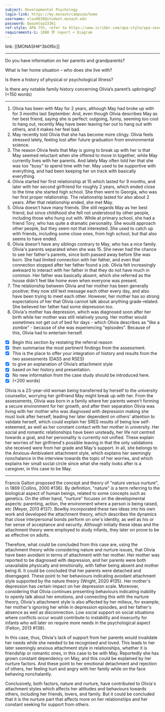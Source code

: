 ```yaml
---
subject: Developmental Psychology
login-link: https://my.monash/campusm/home
username: xluu0030@student.monash.edu
password: Qwazmlop23361
ref-style: APA 7th, refer to https://www.scribbr.com/apa-style/apa-seventh-edition-changes/
requirements-1: 1000 字 report + Diagram
---
```

link: [[MONASH#^3b0f6c]]

---

Do you have information on her parents and grandparents? 

What is her home situation – who does she live with? 

Is there a history of physical or psychological illness? 

Is there any notable family history concerning Olivia’s parent’s upbringing? (<150 words)


---

1. Olivia has been with May for 2 years, although May had broke up with for 3 months last September. And, even though Olivia describes May as her best friend, saying she is perfect: outgoing, funny, seeming too cool to hang out, recently May have been leaving her out to hang out with others, and it makes her feel bad.
2. May recently told Olivia that she has become more clingy. Olivia feels stressed lately, feeling lost after future graduation from environmental science.
3. The reason Olivia feels that May is going to break up with her is that May seemed reluctant when she offered to move in together, while May currently lives with her parents. And lately May often told her that she was too "busy" to spend time with her. May used to be supportive with everything, and had been keeping her on track with basically everything.
4. Olivia started her first relationship at 15 which lasted for 9 months, and later with her second girlfriend for roughly 2 years, which ended close to the time she started high school. She then went to Georgia, who was her first proper relationship. The relationship lasted for also about 2 years. After that relationship ended, she met May.
5. Olivia doesn't have many friends. She still regards May as her best friend, but since childhood she felt not understood by other people, including those who hung out with. While at primary school, she had a friend Tory, who has quite a dramatic personality. She would approach other people, but they seem not that interested. She used to catch up with friends, including some close ones, from high school, but that also seems to have ended.
6. Olivia doesn't have any siblings contrary to May, who has a nice family. Olivia's parents separated when she was 15. She never had the chance to see her father's parents, since both passed away before She was born. She had limited connection with her father, and even that connection stopped after her father found a job. Olivia felt increasingly awkward to interact with her father in that they do not have much in common. Her father was basically absent, which she referred as the house didn't feel like home even when everyone was present.
7. The relationship between Olivia and her mother has been generally positive; they now still text message each other every day, and also have been trying to meet each other. However, her mother has so strong expectations of her that Olivia cannot talk about anything grade-related. She believed her father had some depression too.
8. Olivia's mother has depression, which was diagnosed soon after her birth while her mother was still relatively young. Her mother would sometimes not get out of bed for days - which Olivia describes as "like a zombie" - because of she was experiencing "episodes". Because of this, Olivia had to entertain herself.

          
- [x] Begin this section by restating the referral reason
- [x] then summarise the most pertinent findings from the assessment. 
- [x] This is the place to offer your integration of history and results from the two assessments (DASS and RSES)
- [x] to give an explanation of Olivia’s attachment style 
- [x] based on her history and presentation. 
- [x] No new information from the case study should be introduced here. 
- [x] (<200 words)

Olivia is a 23-year-old woman being transferred by herself to the university counsellor, worrying her girlfriend May might break up with her. From the assessments, Olivia was born in a family where her parents weren't forming a secure environment for her growth, and after their separation Olivia was living with her mother who was diagnosed with depression making she must look after herself, leading her later dependent on others' attention to validate herself, which could explain her SRES results of being low self-esteemed, as well as her constant contact with her mother in university. Her social and romantic relationships have been unsteady, her life not centred towards a goal, and her personality is currently not unified. These explain her worries of her girlfriend's possible leaving in that the only validations she received were from her grade and May's support. In all, she belongs to the Anxious-Ambivalent attachment style, which explains her seemingly nonchalance in the interview towards the topic of her worries, and which explains her small social circle since what she really looks after is a caregiver, in this case to be May.

___

Francis Galton proposed the concept and theory of "nature versus nurture", in 1869 {Collins, 2000 #136}. By definition, "nature" is a term referring to the biological aspect of human beings, related to some concepts such as genetics. On the other hand, "nurture" focuses on the developmental aspects: parenting, action, the environment where a person is being raised, etc {Meyer, 2013 #137}. Bowlby incorporated these two ideas into his own work and developed the attachment theory, which describes the dynamics that close interpersonal bonds perform on one's identity, as well as his or her sense of acceptance and security. Although initially these ideas and the attachment theory were employed to study infants, they later on prove to be as effective on adults.

Therefore, what could be concluded from this case are, using the attachment theory while considering nature and nurture issues, that Olivia have been avoidant in terms of attachment with her mother. Her mother was reported to be diagnosed with depression, and her parents were both unavailable physically and emotionally, with father being absent and mother being ill. It could be concluded that her parents were detached and disengaged. These point to her behaviours indicating avoidant attachment style supported by the nature theory {Wright, 2020 #135}. Her mother's depression has certain impact on her depression scale. Moreover, considering that Olivia continues presenting behaviours indicating inability to openly talk about her emotions, and connecting this with the nurture theory, Olivia's attachment style is also affected by her milieux, for example, her mother's ignoring her while in depression episodes, and her father's absence as well as disconnection. Low social support on social situations where conflicts occur would contribute to instability and insecurity for infants who will later on require more needs in the psychological aspect {Felton, 2013 #138}.

In this case, thus, Olivia's lack of support from her parents would invalidate her needs while she needed to be recognised and loved. This leads to her later seemingly anxious attachment style in relationships, whether it is friendship or romantic ones, in this case to be with May. Reportedly she has grown constant dependency on May, and this could be explained by her nurture factors. And these point to her emotional detachment and rejection of others, her feeling hurt and angry with her family while on the face behaving nonchalantly.

Conclusively, both factors, nature and nurture, have contributed to Olivia's attachment styles which affects her attitudes and behaviours towards others, including her friends, lovers, and family. But it could be concluded that it is the nurture part that affects more on her relationships and her constant seeking for support from others.
